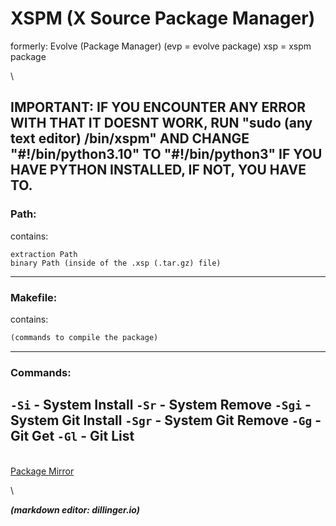 # XSPM (X Source Package Manager)
formerly: Evolve (Package Manager) (evp = evolve package) 
xsp = xspm package

\
## IMPORTANT: IF YOU ENCOUNTER ANY ERROR WITH THAT IT DOESNT WORK, RUN "sudo (any text editor) /bin/xspm" AND CHANGE "#!/bin/python3.10" TO "#!/bin/python3" IF YOU HAVE PYTHON INSTALLED, IF NOT, YOU HAVE TO.

### Path:
contains: 
```
extraction Path
binary Path (inside of the .xsp (.tar.gz) file)
```
---

### Makefile:
contains:
```makefile
(commands to compile the package)
```
---
### Commands:
``-Si`` - System Install
``-Sr`` - System Remove
``-Sgi`` - System Git Install
``-Sgr`` - System Git Remove
``-Gg`` - Git Get
``-Gl`` - Git List
---

\
[Package Mirror](https://github.com/LowLevelCodingCH/EvolvePackages)

\

***_(markdown editor: dillinger.io)_***
